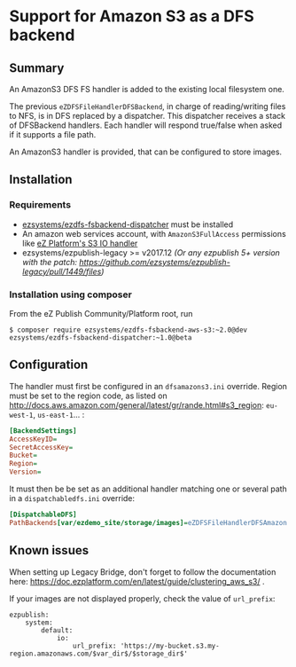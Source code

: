 # Support for Amazon S3 as a DFS backend

## Summary

An AmazonS3 DFS FS handler is added to the existing local filesystem one.

The previous `eZDFSFileHandlerDFSBackend`, in charge of reading/writing files to NFS, is in DFS replaced by a dispatcher.
This dispatcher receives a stack of DFSBackend handlers. Each handler will respond true/false when asked if it supports
a file path.

An AmazonS3 handler is provided, that can be configured to store images.

## Installation

### Requirements
- [ezsystems/ezdfs-fsbackend-dispatcher](https://github.com/ezcommunity/ezdfs-fsbackend-dispatcher) must be installed
- An amazon web services account, with `AmazonS3FullAccess` permissions like [eZ Platform's S3 IO handler](https://doc.ezplatform.com/en/latest/guide/clustering_aws_s3/#toc)
- ezsystems/ezpublish-legacy >= v2017.12 _(Or any ezpublish 5+ version with the patch: https://github.com/ezsystems/ezpublish-legacy/pull/1449/files)_

### Installation using composer
From the eZ Publish Community/Platform root, run
```
$ composer require ezsystems/ezdfs-fsbackend-aws-s3:~2.0@dev ezsystems/ezdfs-fsbackend-dispatcher:~1.0@beta
```

## Configuration

The handler must first be configured in an `dfsamazons3.ini` override. Region must be set to the region code, as listed on http://docs.aws.amazon.com/general/latest/gr/rande.html#s3_region: `eu-west-1`, `us-east-1`... :
```ini
[BackendSettings]
AccessKeyID=
SecretAccessKey=
Bucket=
Region=
Version=
```

It must then be be set as an additional handler matching one or several path in a `dispatchabledfs.ini` override:

```ini
[DispatchableDFS]
PathBackends[var/ezdemo_site/storage/images]=eZDFSFileHandlerDFSAmazon
```

## Known issues

When setting up Legacy Bridge, don't forget to follow the documentation here: https://doc.ezplatform.com/en/latest/guide/clustering_aws_s3/ . 

If your images are not displayed properly, check the value of `url_prefix`:

```
ezpublish:
    system:
        default:
            io:
                url_prefix: 'https://my-bucket.s3.my-region.amazonaws.com/$var_dir$/$storage_dir$'
```
